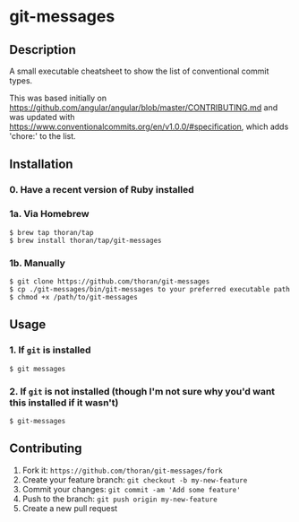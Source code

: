# git-messages

## Description

A small executable cheatsheet to show the list of conventional commit types.

This was based initially on https://github.com/angular/angular/blob/master/CONTRIBUTING.md and was updated with https://www.conventionalcommits.org/en/v1.0.0/#specification, which adds 'chore:' to the list.

## Installation

### 0. Have a recent version of Ruby installed

### 1a. Via Homebrew

```shell
$ brew tap thoran/tap
$ brew install thoran/tap/git-messages
```

### 1b. Manually

```shell
$ git clone https://github.com/thoran/git-messages
$ cp ./git-messages/bin/git-messages to your preferred executable path
$ chmod +x /path/to/git-messages
```

## Usage

### 1. If `git` is installed
```shell
$ git messages
```

### 2. If `git` is not installed (though I'm not sure why you'd want this installed if it wasn't)
```shell
$ git-messages
```

## Contributing

1. Fork it: `https://github.com/thoran/git-messages/fork`
2. Create your feature branch: `git checkout -b my-new-feature`
3. Commit your changes: `git commit -am 'Add some feature'`
4. Push to the branch: `git push origin my-new-feature`
5. Create a new pull request
